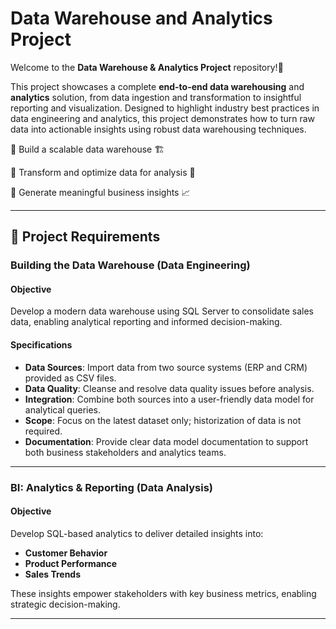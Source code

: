 # Data Warehouse and Analytics Project

Welcome to the **Data Warehouse & Analytics Project** repository!🚀 

This project showcases a complete **end-to-end data warehousing** and **analytics** solution, from data ingestion and transformation to insightful reporting and visualization.
Designed to highlight industry best practices in data engineering and analytics, this project demonstrates how to turn raw data into actionable insights using robust data warehousing techniques.

🔹 Build a scalable data warehouse 🏗️

🔹 Transform and optimize data for analysis 🔄

🔹 Generate meaningful business insights 📈

---

## 🚀 Project Requirements

### Building the Data Warehouse (Data Engineering)

#### Objective
Develop a modern data warehouse using SQL Server to consolidate sales data, enabling analytical reporting and informed decision-making.

#### Specifications
- **Data Sources**: Import data from two source systems (ERP and CRM) provided as CSV files.
- **Data Quality**: Cleanse and resolve data quality issues before analysis.
- **Integration**: Combine both sources into a user-friendly data model for analytical queries.
- **Scope**: Focus on the latest dataset only; historization of data is not required.
- **Documentation**: Provide clear data model documentation to support both business stakeholders and analytics teams.

---

### BI: Analytics & Reporting (Data Analysis)

#### Objective
Develop SQL-based analytics to deliver detailed insights into:

- **Customer Behavior**
- **Product Performance**
- **Sales Trends**

These insights empower stakeholders with key business metrics, enabling strategic decision-making.

---
